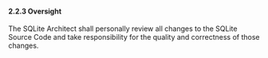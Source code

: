 #### 2\.2\.3 Oversight


The SQLite Architect shall personally review all changes to 
the SQLite Source Code and take responsibility for the quality 
and correctness of those changes.




